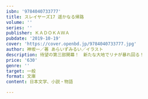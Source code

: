 ```yaml
---
isbn: '9784040733777'
title: スレイヤーズ17 遥かなる帰路
volume: ''
series: ''
publisher: ＫＡＤＯＫＡＷＡ
pubdate: '2019-10-19'
cover: 'https://cover.openbd.jp/9784040733777.jpg'
author: 神坂一／著 あらいずみるい／イラスト
description: 待望の第三部開幕！　新たな大地でリナが暴れ回る！
price: '630'
genre: ''
target: 一般
format: 文庫
content: 日本文学、小説・物語

---
```

